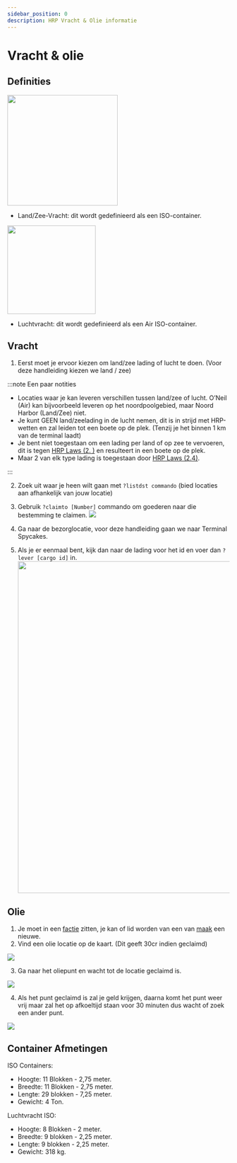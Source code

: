```yaml
---
sidebar_position: 0
description: HRP Vracht & Olie informatie
---
```


# Vracht & olie

## Definities

<!-- css for flex -->
  <div class="flex-vcenter">
    <div>
      <img src="/img/hrp/cargooil/HRPISOContainer.png" width="250px"/>
    </div>
<p>

- Land/Zee-Vracht: dit wordt gedefinieerd als een ISO-container.

</p>
  </div>

<!-- css for flex -->
  <div class="flex-vcenter">
    <div>
      <img src="/img/hrp/cargooil/HRPAirISOContainerpng.png" width="200px"/>
    </div>
<p>

- Luchtvracht: dit wordt gedefinieerd als een Air ISO-container.

</p>
  </div>

## Vracht

1. Eerst moet je ervoor kiezen om land/zee lading of lucht te doen. (Voor deze handleiding kiezen we land / zee)

:::note Een paar notities

- Locaties waar je kan leveren verschillen tussen land/zee of lucht. O’Neil (Air) kan bijvoorbeeld leveren op het noordpoolgebied, maar Noord Harbor (Land/Zee) niet.
- Je kunt GEEN land/zeelading in de lucht nemen, dit is in strijd met HRP-wetten en zal leiden tot een boete op de plek. (Tenzij je het binnen 1 km van de terminal laadt)
- Je bent niet toegestaan om een lading per land of op zee te vervoeren, dit is tegen [HRP Laws (2. )](/hrplaws#23-airiso-container-mismanagement) en resulteert in een boete op de plek.
- Maar 2 van elk type lading is toegestaan door [HRP Laws (2.4)](/hrplaws#24-player-container-limit).

:::

2. Zoek uit waar je heen wilt gaan met `?listdst commando` (bied locaties aan afhankelijk van jouw locatie)
3. Gebruik `?claimto [Number]` commando om goederen naar die bestemming te claimen. <img src="/img/hrp/cargooil/HRPClaimTo.png" />

4. Ga naar de bezorglocatie, voor deze handleiding gaan we naar Terminal Spycakes.
5. Als je er eenmaal bent, kijk dan naar de lading voor het id en voer dan `?lever [cargo id]` in. <img src="/img/hrp/cargooil/HRPDeliver.png" width="750px" />


## Olie

1. Je moet in een [factie](https://trickys.gg/factions) zitten, je kan of lid worden van een van [maak](/stormworks/HRP/factions#create-a-faction) een nieuwe.
2. Vind een olie locatie op de kaart. (Dit geeft 30cr indien geclaimd)

<img src="/img/hrp/cargooil/HRPOilField.png" />

3. Ga naar het oliepunt en wacht tot de locatie geclaimd is.

<img src="/img/hrp/cargooil/HRPOilPointcapture1.png" />

4. Als het punt geclaimd is zal je geld krijgen, daarna komt het punt weer vrij maar zal het op afkoeltijd staan voor 30 minuten dus wacht of zoek een ander punt.

<img src="/img/hrp/cargooil/HRPOilPointcapture2.png" />

## Container Afmetingen

ISO Containers:
- Hoogte: 11 Blokken - 2,75 meter.
- Breedte: 11 Blokken - 2,75 meter.
- Lengte: 29 blokken - 7,25 meter.
- Gewicht: 4 Ton.

Luchtvracht ISO:
- Hoogte: 8 Blokken - 2 meter.
- Breedte: 9 blokken - 2,25 meter.
- Lengte: 9 blokken - 2,25 meter.
- Gewicht: 318 kg.